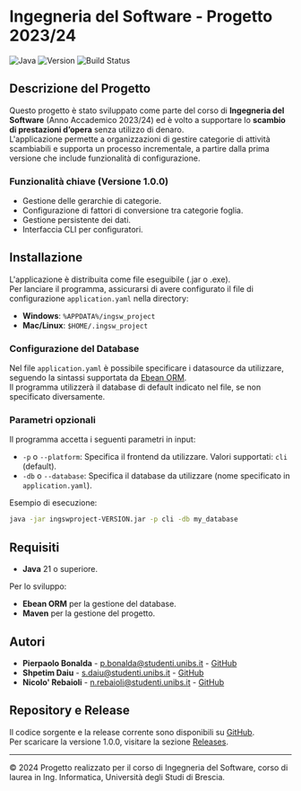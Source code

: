 # Ingegneria del Software - Progetto 2023/24

![Java](https://img.shields.io/badge/language-Java-brightgreen)
![Version](https://img.shields.io/badge/version-2.0.0-blue)
![Build Status](https://img.shields.io/github/actions/workflow/status/Samurai016/ingswproject/build.yml)

## Descrizione del Progetto

Questo progetto è stato sviluppato come parte del corso di **Ingegneria del Software** (Anno Accademico 2023/24) ed è volto a supportare lo **scambio di prestazioni d’opera** senza utilizzo di denaro.  
L'applicazione permette a organizzazioni di gestire categorie di attività scambiabili e supporta un processo incrementale, a partire dalla prima versione che include funzionalità di configurazione.

### Funzionalità chiave (Versione 1.0.0)
- Gestione delle gerarchie di categorie.
- Configurazione di fattori di conversione tra categorie foglia.
- Gestione persistente dei dati.
- Interfaccia CLI per configuratori.

## Installazione

L'applicazione è distribuita come file eseguibile (.jar o .exe).  
Per lanciare il programma, assicurarsi di avere configurato il file di configurazione `application.yaml` nella directory:
- **Windows**: `%APPDATA%/ingsw_project`
- **Mac/Linux**: `$HOME/.ingsw_project`

### Configurazione del Database
Nel file `application.yaml` è possibile specificare i datasource da utilizzare, seguendo la sintassi supportata da [Ebean ORM](https://ebean.io/docs).  
Il programma utilizzerà il database di default indicato nel file, se non specificato diversamente.

### Parametri opzionali
Il programma accetta i seguenti parametri in input:
- `-p` o `--platform`: Specifica il frontend da utilizzare. Valori supportati: `cli` (default).
- `-db` o `--database`: Specifica il database da utilizzare (nome specificato in `application.yaml`).

Esempio di esecuzione:
```bash
java -jar ingswproject-VERSION.jar -p cli -db my_database
```

## Requisiti

- **Java** 21 o superiore.
 
Per lo sviluppo:
- **Ebean ORM** per la gestione del database.
- **Maven** per la gestione del progetto.

## Autori

- **Pierpaolo Bonalda** - [p.bonalda@studenti.unibs.it](mailto:p.bonalda@studenti.unibs.it) - [GitHub](https://github.com/PierpaoloBonalda)
- **Shpetim Daiu** - [s.daiu@studenti.unibs.it](mailto:s.daiu@studenti.unibs.it) - [GitHub](https://github.com/shpetimdaiu)
- **Nicolo' Rebaioli** - [n.rebaioli@studenti.unibs.it](mailto:n.rebaioli@studenti.unibs.it) - [GitHub](https://github.com/Samurai016)

## Repository e Release

Il codice sorgente e la release corrente sono disponibili su [GitHub](https://github.com/Samurai016/ingswproject).  
Per scaricare la versione 1.0.0, visitare la sezione [Releases](https://github.com/Samurai016/ingswproject/releases).

---

© 2024 Progetto realizzato per il corso di Ingegneria del Software, corso di laurea in Ing. Informatica, Università degli Studi di Brescia.
